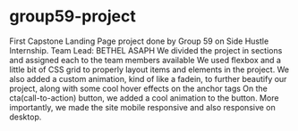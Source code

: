 # group59-project
First Capstone Landing Page project done by Group 59 on Side Hustle Internship.
Team Lead: BETHEL ASAPH
We divided the project in sections and assigned each to the team members available
We used flexbox and a little bit of CSS grid to properly layout items and elements in the project.
We also added a custom animation, kind of like a fadein, to further beautify our project, along with some cool hover effects on the anchor tags
On the cta(call-to-action) button, we added a cool animation to the button.
More importantly, we made the site mobile responsive and also responsive on desktop.

